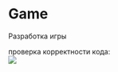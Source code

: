 # Game
Разработка игры

проверка корректности кода: <br> <img src = "https://github.com/Ar6yZzZ/Game/workflows/testActions/badge.svg?branch=main"> <br>
